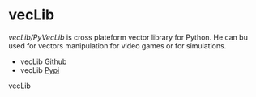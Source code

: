 # vecLib
*vecLib/PyVecLib* is cross plateform vector library for Python.
He can bu used for vectors manipulation for video games or for simulations.

* vecLib [Github]
* vecLib [Pypi]

[Github]: https://github.com/pengovn/PyVecLib
[pypi]: https://pypi.org/project/VecLib/

vecLib